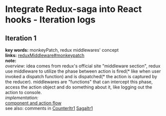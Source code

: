 # Integrate Redux-saga into React hooks - Iteration logs

## Iteration 1
**key words:** monkeyPatch, redux middlewares' concept  
**links:** [reduxMiddleware#monkeypatch](https://redux.js.org/advanced/middleware#attempt-3-monkeypatching-dispatch)  
**note:**  
  *overview:* idea comes from redux's official site "middleware section", redux use middleware to utilize the phase between action is fired(* like when user invoked a dispatch function) and is dispatched(* the action is captured by the reducer). middlewares are "functions" that can intercept this phase, access the action object and do something about it, like logging out the action to console.  
  *implementation:*  
  [component and action flow](./assets/monkeyPathStore.png)  
  see also: comments in [CounterItr1](https://github.com/zhaoyingdu/integrateSagaIntoHook/blob/master/src/CounterItr1.js) [SagaItr1](https://github.com/zhaoyingdu/integrateSagaIntoHook/blob/master/src/sagaItr1.js) 

